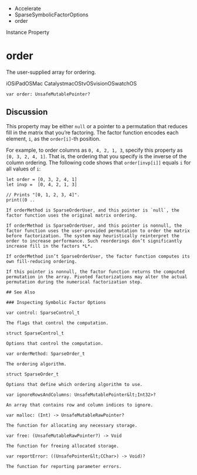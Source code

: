 

- Accelerate
- SparseSymbolicFactorOptions
-  order 

Instance Property

# order

The user-supplied array for ordering.

iOSiPadOSMac CatalystmacOStvOSvisionOSwatchOS

``` source
var order: UnsafeMutablePointer?
```

## Discussion

This property may be either `null` or a pointer to a permutation that reduces fill in the matrix that you’re factoring. The factor function encodes each element, `i`, as the `order[i]`-th position.

For example, to order columns as `0, 4, 2, 1, 3`, specify this property as `[0, 3, 2, 4, 1]`. That is, the ordering that you specify is the inverse of the column ordering. The following code shows that `order[invp[i]]` equals `i` for all values of `i`:

```
let order = [0, 3, 2, 4, 1]
let invp =  [0, 4, 2, 1, 3]

// Prints "[0, 1, 2, 3, 4]".
print((0 ..

If orderMethod is SparseOrderUser, and this pointer is `null`, the factor function uses the original matrix ordering.

If orderMethod is SparseOrderUser, and this pointer is nonnull, the factor function uses the user-provided permutation to order the matrix before factorization. The system may heuristically reinterpret the order to increase performance. Such reorderings don’t significantly increase fill in the factors *L*.

If orderMethod isn’t SparseOrderUser, the factor function computes its own fill-reducing ordering.

If this pointer is nonnull, the factor function returns the computed permutation in the array. Pivoted factorizations may alter the actual permutation during the numerical factorization step.

## See Also

### Inspecting Symbolic Factor Options

var control: SparseControl_t

The flags that control the computation.

struct SparseControl_t

Options that control the computation.

var orderMethod: SparseOrder_t

The ordering algorithm.

struct SparseOrder_t

Options that define which ordering algorithm to use.

var ignoreRowsAndColumns: UnsafeMutablePointer&lt;Int32>?

An array that contains row and column indices to ignore.

var malloc: (Int) -> UnsafeMutableRawPointer?

The function for allocating any necessary storage.

var free: (UnsafeMutableRawPointer?) -> Void

The function for freeing allocated storage.

var reportError: ((UnsafePointer&lt;CChar>) -> Void)?

The function for reporting parameter errors.

